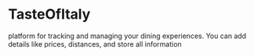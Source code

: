 # TasteOfItaly
platform for tracking and managing your dining experiences. You can add details like prices, distances, and store all information
